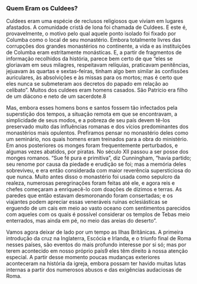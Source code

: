 ### Quem Eram os Culdees? 

Culdees eram uma espécie de reclusos religiosos que viviam em lugares afastados. A comunidade cristã de Iona foi chamada de Culdees. E este é, provavelmente, o motivo pelo qual aquele ponto isolado foi fixado por Columba como o local de seu monastério. Embora totalmente livres das corrupções dos grandes monastérios no continente, a vida e as instituições de Columba eram estritamente monásticas. E, a partir de fragmentos de informação recolhidos da história, parece bem certo de que “eles se gloriavam em seus milagres, respeitavam relíquias, praticavam penitências, jejuavam às quartas e sextas-feiras, tinham algo bem similar às confissões auriculares, às absolvições e às missas para os mortos; mas é certo que eles nunca se submeteram aos decretos do papado em relação ao celibato”. Muitos dos culdees eram homens casados. São Patrício era filho de um diácono e neto de um sacerdote.8

Mas, embora esses homens bons e santos fossem tão infectados pela superstição dos tempos, a situação remota em que se encontravam, a simplicidade de seus modos, e a pobreza de seu país devem tê-los preservado muito das influências romanas e dos vícios predominantes dos monastérios mais opulentos. Prefiramos pensar no monastério deles como um seminário, nos quais homens eram treinados para a obra do ministério. Em anos posteriores os monges foram frequentemente perturbados, e algumas vezes abatidos, por piratas. No século XII passou a ser posse dos monges romanos. “Sue fé pura e primitiva”, diz Cunningham, “havia partido; seu renome por causa da piedade e erudição se foi; mas a memória deles sobreviveu, e era então considerada com maior reverência supersticiosa do que nunca. Muito antes disso o monastério foi usada como sepulcro da realeza, numerosas peregrinações foram feitas até ele, e agora reis e chefes começaram a enriquecê-lo com doações de dízimos e terras. As paredes que então estavam desmoronando foram consertadas; e os viajantes podem apreciar essas veneráveis ruínas eclesiásticas se erguendo de um cais em meio ao vasto oceano com sentimentos parecidos com aqueles com os quais é possível considerar os templos de Tebas meio enterrados, mas ainda em pé, no meio das areias do deserto”.

Vamos agora deixar de lado por um tempo as Ilhas Britânicas. A primeira introdução da cruz na Inglaterra, Escócia e Irlanda, e o triunfo final de Roma nesses países, são eventos do mais profundo interesse por si só; mas por terem acontecido em nosso próprio país9 eles têm direito à nossa atenção especial. A partir desse momento poucas mudanças exteriores aconteceram na história da igreja, embora possam ter havido muitas lutas internas a partir dos numerosos abusos e das exigências audaciosas de Roma.